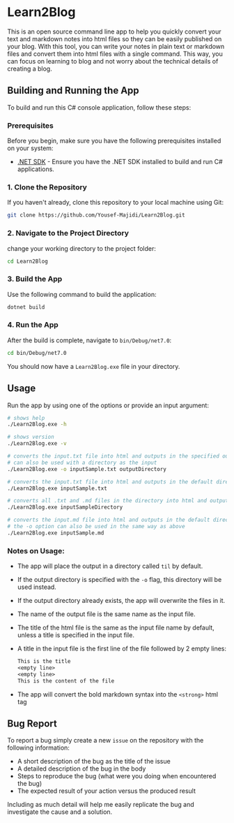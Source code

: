 # Learn2Blog

This is an open source command line app to help you quickly convert your text and markdown notes into html files so they can be easily published on your blog.
With this tool, you can write your notes in plain text or markdown files and convert them into html files with a single command. This way, you can focus on learning to blog and not worry about the technical details of creating a blog.

## Building and Running the App

To build and run this C# console application, follow these steps:

### Prerequisites

Before you begin, make sure you have the following prerequisites installed on your system:

-   [.NET SDK](https://dotnet.microsoft.com/en-us/download) - Ensure you have the .NET SDK installed to build and run C# applications.

### 1. Clone the Repository

If you haven't already, clone this repository to your local machine using Git:

```bash
git clone https://github.com/Yousef-Majidi/Learn2Blog.git
```

### 2. Navigate to the Project Directory

change your working directory to the project folder:

```bash
cd Learn2Blog
```

### 3. Build the App

Use the following command to build the application:

```bash
dotnet build
```

### 4. Run the App

After the build is complete, navigate to `bin/Debug/net7.0`:

```bash
cd bin/Debug/net7.0
```

You should now have a `Learn2Blog.exe` file in your directory.

## Usage

Run the app by using one of the options or provide an input argument:

```bash
# shows help
./Learn2Blog.exe -h
```

```bash
# shows version
./Learn2Blog.exe -v
```

```bash
# converts the input.txt file into html and outputs in the specified output directory
# can also be used with a directory as the input
./Learn2Blog.exe -o inputSample.txt outputDirectory
```

```bash
# converts the input.txt file into html and outputs in the default directory
./Learn2Blog.exe inputSample.txt
```

```bash
# converts all .txt and .md files in the directory into html and outputs in the default directory, unless specified with the -o flag
./Learn2Blog.exe inputSampleDirectory
```

```bash
# converts the input.md file into html and outputs in the default directory
# the -o option can also be used in the same way as above
./Learn2Blog.exe inputSample.md
```


### Notes on Usage:

-   The app will place the output in a directory called `til` by default.
-   If the output directory is specified with the `-o` flag, this directory will be used instead.
-   If the output directory already exists, the app will overwrite the files in it.
-   The name of the output file is the same name as the input file.
-   The title of the html file is the same as the input file name by default, unless a title is specified in the input file.
-   A title in the input file is the first line of the file followed by 2 empty lines:

    ```txt
    This is the title
    <empty line>
    <empty line>
    This is the content of the file
    ```

-   The app will convert the bold markdown syntax into the `<strong>` html tag

## Bug Report

To report a bug simply create a new `issue` on the repository with the following information:

- A short description of the bug as the title of the issue
- A detailed description of the bug in the body
- Steps to reproduce the bug (what were you doing when encountered the bug)
- The expected result of your action versus the produced result

Including as much detail will help me easily replicate the bug and investigate the cause and a solution. 
